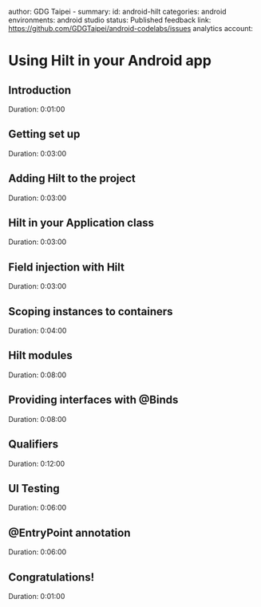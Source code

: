 author: GDG Taipei - 
summary: 
id: android-hilt
categories: android
environments: android studio
status: Published
feedback link: https://github.com/GDGTaipei/android-codelabs/issues
analytics account: 

# Using Hilt in your Android app
## Introduction
Duration: 0:01:00

## Getting set up
Duration: 0:03:00

## Adding Hilt to the project
Duration: 0:03:00

## Hilt in your Application class
Duration: 0:03:00

## Field injection with Hilt
Duration: 0:03:00

## Scoping instances to containers
Duration: 0:04:00

## Hilt modules
Duration: 0:08:00

## Providing interfaces with @Binds
Duration: 0:08:00

## Qualifiers
Duration: 0:12:00

## UI Testing
Duration: 0:06:00

## @EntryPoint annotation
Duration: 0:06:00

## Congratulations!
Duration: 0:01:00